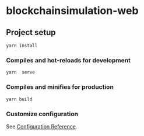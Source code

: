 # blockchainsimulation-web

## Project setup
```
yarn install
```

### Compiles and hot-reloads for development
```
yarn  serve
```

### Compiles and minifies for production
```
yarn build
```

### Customize configuration
See [Configuration Reference](https://cli.vuejs.org/config/).
